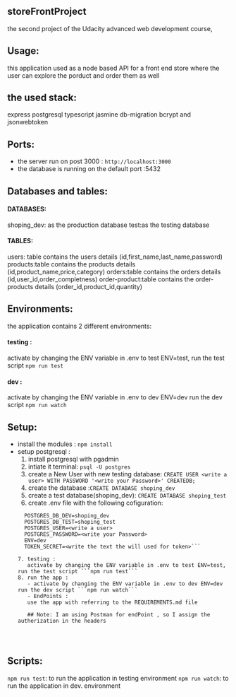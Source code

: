 ## storeFrontProject
the second project of the Udacity advanced web development course,



## Usage:
this application used as a node based API for a front end store where the user can explore the porduct and order them as well



## the used stack:
express
postgresql
typescript
jasmine
db-migration
bcrypt and jsonwebtoken



## Ports:
- the server run on post 3000 : ```http://localhost:3000```
 - the database is running on the default port :5432



## Databases and tables:
#### DATABASES:
shoping_dev: as the production database
test:as the testing database
#### TABLES:
users: table contains the users details (id,first_name,last_name,password)
products:table contains the products details (id,product_name,price,category)
orders:table contains the orders details (id,user_id,order_completness)
order-product:table contains the order-products details (order_id,product_id,quantity)

## Environments:
  the application contains 2 different environments:

  #### testing :
   activate by changing the ENV variable in .env to test ENV=test, run the test script ```npm run test```

  #### dev :
   activate by changing the ENV variable in .env to dev ENV=dev run the dev script ```npm run watch```

## Setup:
  - install the modules : ```npm install```
  - setup postgresql :
     1. install postgresql with pgadmin
     2. intiate it terminal: ```psql -U postgres```
     3. create a New User with new testing database: ```CREATE USER <write a user> WITH PASSWORD '<write your Password>' CREATEDB;``` 
     4. create the database :```CREATE DATABASE shoping_dev``` 
     5. create a test database(shoping_dev):  ```CREATE DATABASE shoping_test```
     6. create .env file with the following cofiguration:
      ```POSTGRES_HOST=localhost
        POSTGRES_DB_DEV=shoping_dev
        POSTGRES_DB_TEST=shoping_test
        POSTGRES_USER=<write a user>
        POSTGRES_PASSWORD=<write your Password>
        ENV=dev
        TOKEN_SECRET=<write the text the will used for token>```

     7. testing :
         activate by changing the ENV variable in .env to test ENV=test, run the test script ```npm run test```
     8. run the app :
         - activate by changing the ENV variable in .env to dev ENV=dev run the dev script ```npm run watch```
         - EndPoints :
         use the app with referring to the REQUIREMENTS.md file

         ## Note: I am using Postman for endPoint , so I assign the autherization in the headers

   
      
      
## Scripts:
  ```npm run test```: to run the application in testing environment 
  ```npm run watch```: to run the application in dev. environment

